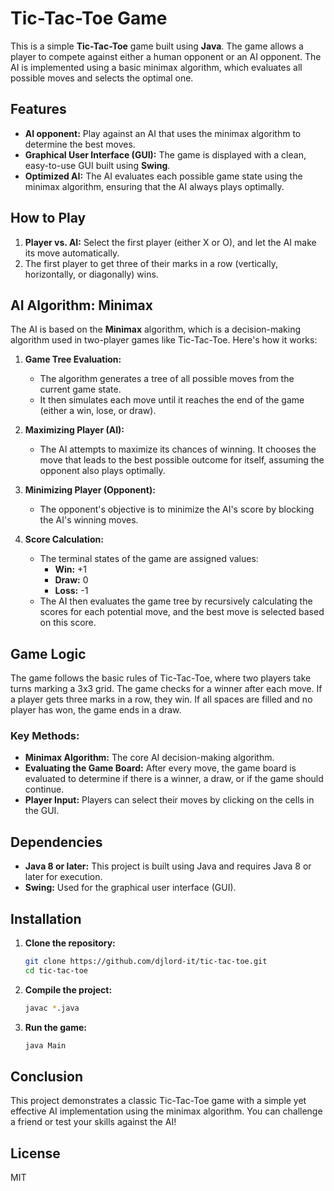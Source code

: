 # Tic-Tac-Toe Game

This is a simple **Tic-Tac-Toe** game built using **Java**. The game allows a player to compete against either a human opponent or an AI opponent. The AI is implemented using a basic minimax algorithm, which evaluates all possible moves and selects the optimal one.

## Features

- **AI opponent:** Play against an AI that uses the minimax algorithm to determine the best moves.
- **Graphical User Interface (GUI):** The game is displayed with a clean, easy-to-use GUI built using **Swing**.
- **Optimized AI:** The AI evaluates each possible game state using the minimax algorithm, ensuring that the AI always plays optimally.

## How to Play

1. **Player vs. AI:** Select the first player (either X or O), and let the AI make its move automatically.
2. The first player to get three of their marks in a row (vertically, horizontally, or diagonally) wins.

## AI Algorithm: Minimax

The AI is based on the **Minimax** algorithm, which is a decision-making algorithm used in two-player games like Tic-Tac-Toe. Here's how it works:

1. **Game Tree Evaluation:**
    - The algorithm generates a tree of all possible moves from the current game state.
    - It then simulates each move until it reaches the end of the game (either a win, lose, or draw).

2. **Maximizing Player (AI):**
    - The AI attempts to maximize its chances of winning. It chooses the move that leads to the best possible outcome for itself, assuming the opponent also plays optimally.

3. **Minimizing Player (Opponent):**
    - The opponent's objective is to minimize the AI's score by blocking the AI's winning moves.

4. **Score Calculation:**
    - The terminal states of the game are assigned values:
        - **Win:** +1
        - **Draw:** 0
        - **Loss:** -1
    - The AI then evaluates the game tree by recursively calculating the scores for each potential move, and the best move is selected based on this score.

## Game Logic

The game follows the basic rules of Tic-Tac-Toe, where two players take turns marking a 3x3 grid. The game checks for a winner after each move. If a player gets three marks in a row, they win. If all spaces are filled and no player has won, the game ends in a draw.

### Key Methods:
- **Minimax Algorithm:** The core AI decision-making algorithm.
- **Evaluating the Game Board:** After every move, the game board is evaluated to determine if there is a winner, a draw, or if the game should continue.
- **Player Input:** Players can select their moves by clicking on the cells in the GUI.

## Dependencies

- **Java 8 or later:** This project is built using Java and requires Java 8 or later for execution.
- **Swing:** Used for the graphical user interface (GUI).

## Installation

1. **Clone the repository:**

    ```bash
    git clone https://github.com/djlord-it/tic-tac-toe.git
    cd tic-tac-toe
    ```

2. **Compile the project:**

    ```bash
    javac *.java
    ```

3. **Run the game:**

    ```bash
    java Main
    ```

## Conclusion

This project demonstrates a classic Tic-Tac-Toe game with a simple yet effective AI implementation using the minimax algorithm. You can challenge a friend or test your skills against the AI!

## License

MIT
